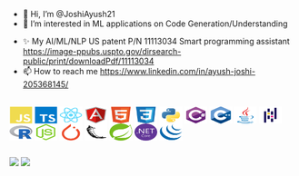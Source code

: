 - 👋 Hi, I’m @JoshiAyush21
- 👀 I’m interested in ML applications on Code Generation/Understanding
<!---- 💞️ I’m looking to collaborate on ...--->
-  ✨ My AI/ML/NLP US patent  P/N 11113034 Smart programming assistant  https://image-ppubs.uspto.gov/dirsearch-public/print/downloadPdf/11113034
- 📫 How to reach me https://www.linkedin.com/in/ayush-joshi-205368145/

<!---
 ![Ascii_art](./Ascii_art.jpeg)
 --->
<!---
JoshiAyush21/JoshiAyush21 is a ✨ special ✨ repository because its `README.md` (this file) appears on your GitHub profile.
You can click the Preview link to take a look at your changes.
--->
<div style="display: inline_block"><br>
 <img align="center" alt="Ayush-Js" height="30" width="40"  src="https://raw.githubusercontent.com/devicons/devicon/master/icons/javascript/javascript-plain.svg">
  <img align="center" alt="Ayush-Ts" height="30" width="40" src="https://raw.githubusercontent.com/devicons/devicon/master/icons/typescript/typescript-plain.svg">
   <img align="center" alt="Ayush-React" height="30" width="40" s      src="https://raw.githubusercontent.com/devicons/devicon/master/icons/react/react-original.svg">
 <img align="center" alt="Ayush-React" height="30" width="40" s      src="https://github.com/devicons/devicon/blob/master/icons/angularjs/angularjs-original.svg">
   <img align="center" alt="Ayush-HTML" height="30" width="40" src="https://raw.githubusercontent.com/devicons/devicon/master/icons/html5/html5-original.svg">
     <img align="center" alt="Ayush-CSS" height="30" width="40" src="https://raw.githubusercontent.com/devicons/devicon/master/icons/css3/css3-original.svg">
     <img align="center" alt="Ayush-Python" height="30" width="40" src="https://raw.githubusercontent.com/devicons/devicon/master/icons/python/python-original.svg">
       <img align="center" alt="Ayush-Csharp" height="30" width="40" src="https://raw.githubusercontent.com/devicons/devicon/master/icons/csharp/csharp-original.svg">
  <img align="center" alt="Ayush-Csharp" height="30" width="40" src="https://github.com/devicons/devicon/blob/master/icons/cplusplus/cplusplus-original.svg"> 
        <img align="center" alt="Ayush-Csharp" height="30" width="40" src="https://github.com/devicons/devicon/blob/master/icons/java/java-original.svg">    
        <img align="center" alt="Ayush-Csharp" height="30" width="40" src="https://github.com/devicons/devicon/blob/master/icons/pandas/pandas-original.svg"> 
        <img align="center" alt="Ayush-Csharp" height="30" width="40" src="https://github.com/devicons/devicon/blob/master/icons/r/r-original.svg"> 
         <img align="center" alt="Ayush-Csharp" height="30" width="40" src="https://github.com/devicons/devicon/blob/master/icons/nodejs/nodejs-original.svg"> 
         <img align="center" alt="Ayush-Csharp" height="30" width="40" src="https://github.com/devicons/devicon/blob/master/icons/pytorch/pytorch-original.svg"> 
         <img align="center" alt="Ayush-Csharp" height="30" width="40" src="https://github.com/devicons/devicon/blob/master/icons/flask/flask-original.svg"> 
         <img align="center" alt="Ayush-Csharp" height="30" width="40" src="https://github.com/devicons/devicon/blob/master/icons/spring/spring-original.svg"> 
         <img align="center" alt="Ayush-Csharp" height="30" width="40" src="https://github.com/devicons/devicon/blob/master/icons/dotnetcore/dotnetcore-original.svg"> 
         <img align="center" alt="Ayush-Csharp" height="30" width="40" src="https://github.com/devicons/devicon/blob/master/icons/jquery/jquery-original.svg"> 



 
</div>

 ##

<div> 
       
<a href = "mailto:joshiayush21.professional@gmail.com"><img src="https://img.shields.io/badge/-Gmail-%23333?style=for-the-badge&logo=gmail&logoColor=white" target="_blank"></a>
<a href="https://www.linkedin.com/in/ayush-joshi-205368145" target="_blank"><img src="https://img.shields.io/badge/-LinkedIn-%230077B5?style=for-the-badge&logo=linkedin&logoColor=white" target="_blank"></a> 
         
</div>
         
     

